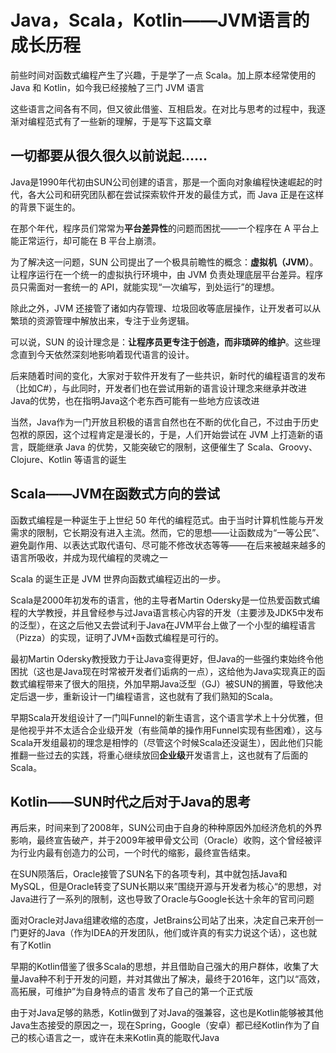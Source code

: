 # Java，Scala，Kotlin——JVM语言的成长历程

前些时间对函数式编程产生了兴趣，于是学了一点 Scala。加上原本经常使用的 Java 和 Kotlin，如今我已经接触了三门 JVM 语言 

这些语言之间各有不同，但又彼此借鉴、互相启发。在对比与思考的过程中，我逐渐对编程范式有了一些新的理解，于是写下这篇文章

## 一切都要从很久很久以前说起......

Java是1990年代初由SUN公司创建的语言，那是一个面向对象编程快速崛起的时代，各大公司和研究团队都在尝试探索软件开发的最佳方式，而 Java 正是在这样的背景下诞生的。

在那个年代，程序员们常常为**平台差异性**的问题而困扰——一个程序在 A 平台上能正常运行，却可能在 B 平台上崩溃。

为了解决这一问题，SUN 公司提出了一个极具前瞻性的概念：**虚拟机（JVM）**。让程序运行在一个统一的虚拟执行环境中，由 JVM 负责处理底层平台差异。程序员只需面对一套统一的 API，就能实现“一次编写，到处运行”的理想。

除此之外，JVM 还接管了诸如内存管理、垃圾回收等底层操作，让开发者可以从繁琐的资源管理中解放出来，专注于业务逻辑。  

可以说，SUN 的设计理念是：**让程序员更专注于创造，而非琐碎的维护**。这些理念直到今天依然深刻地影响着现代语言的设计。

后来随着时间的变化，大家对于软件开发有了一些共识，新时代的编程语言的发布（比如C#），与此同时，开发者们也在尝试用新的语言设计理念来继承并改进Java的优势，也在指明Java这个老东西可能有一些地方应该改进

当然，Java作为一门开放且积极的语言自然也在不断的优化自己，不过由于历史包袱的原因，这个过程肯定是漫长的，于是，人们开始尝试在 JVM 上打造新的语言，既能继承 Java 的优势，又能突破它的限制，这便催生了 Scala、Groovy、Clojure、Kotlin 等语言的诞生

## Scala——JVM在函数式方向的尝试

函数式编程是一种诞生于上世纪 50 年代的编程范式。由于当时计算机性能与开发需求的限制，它长期没有进入主流。然而，它的思想——让函数成为“一等公民”、避免副作用、以表达式取代语句、尽可能不修改状态等等——在后来被越来越多的语言所吸收，并成为现代编程的灵魂之一

Scala 的诞生正是 JVM 世界向函数式编程迈出的一步。

Scala是2000年初发布的语言，他的主导者Martin Odersky是一位热爱函数式编程的大学教授，并且曾经参与过Java语言核心内容的开发（主要涉及JDK5中发布的泛型），在这之后他又去尝试利于Java在JVM平台上做了一个小型的编程语言（Pizza）的实现，证明了JVM+函数式编程是可行的。

最初Martin Odersky教授致力于让Java变得更好，但Java的一些强约束始终令他困扰（这也是Java现在时常被开发者们诟病的一点），这给他为Java实现真正的函数式编程带来了很大的阻挠，外加早期Java泛型（GJ）被SUN的搁置，导致他决定后退一步，重新设计一门编程语言，这也就有了我们熟知的Scala。

早期Scala开发组设计了一门叫Funnel的新生语言，这个语言学术上十分优雅，但是他视乎并不太适合企业级开发（有些简单的操作用Funnel实现有些困难），这与Scala开发组最初的理念是相悖的（尽管这个时候Scala还没诞生），因此他们只能推翻一些过去的实践，将重心继续放回**企业级**开发语言上，这也就有了后面的Scala。

## Kotlin——SUN时代之后对于Java的思考

再后来，时间来到了2008年，SUN公司由于自身的种种原因外加经济危机的外界影响，最终宣告破产，并于2009年被甲骨文公司（Oracle）收购，这个曾经被评为行业内最有创造力的公司，一个时代的缩影，最终宣告结束。

在SUN陨落后，Oracle接管了SUN名下的各项专利，其中就包括Java和MySQL，但是Oracle转变了SUN长期以来”围绕开源与开发者为核心“的思想，对Java进行了一系列的限制，这也导致了Oracle与Google长达十余年的官司问题

面对Oracle对Java组建收缩的态度，JetBrains公司站了出来，决定自己来开创一门更好的Java（作为IDEA的开发团队，他们或许真的有实力说这个话），这也就有了Kotlin

早期的Kotlin借鉴了很多Scala的思想，并且借助自己强大的用户群体，收集了大量Java种不利于开发的问题，并对其做出了解决，最终于2016年，这门以“高效，高拓展，可维护”为自身特点的语言
发布了自己的第一个正式版

由于对Java足够的熟悉，Kotlin做到了对Java的强兼容，这也是Kotlin能够被其他Java生态接受的原因之一，现在Spring，Google（安卓）都已经Kotlin作为了自己的核心语言之一，或许在未来Kotlin真的能取代Java


